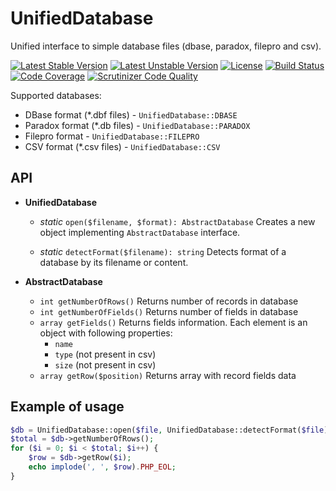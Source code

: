 # UnifiedDatabase
Unified interface to simple database files (dbase, paradox, filepro and csv).

[![Latest Stable Version](https://poser.pugx.org/wapmorgan/unified-database/v/stable)](https://packagist.org/packages/wapmorgan/unified-database) [![Latest Unstable Version](https://poser.pugx.org/wapmorgan/unified-database/v/unstable)](https://packagist.org/packages/wapmorgan/unified-database) [![License](https://poser.pugx.org/wapmorgan/unified-database/license)](https://packagist.org/packages/wapmorgan/unified-database) [![Build Status](https://travis-ci.org/wapmorgan/UnifiedDatabase.svg?branch=master)](https://travis-ci.org/wapmorgan/UnifiedDatabase) [![Code Coverage](https://scrutinizer-ci.com/g/wapmorgan/UnifiedDatabase/badges/coverage.png?b=master)](https://scrutinizer-ci.com/g/wapmorgan/UnifiedDatabase/?branch=master) [![Scrutinizer Code Quality](https://scrutinizer-ci.com/g/wapmorgan/UnifiedDatabase/badges/quality-score.png?b=master)](https://scrutinizer-ci.com/g/wapmorgan/UnifiedDatabase/?branch=master)

Supported databases:
* DBase format (*.dbf files) - `UnifiedDatabase::DBASE`
* Paradox format (*.db files) - `UnifiedDatabase::PARADOX`
* Filepro format - `UnifiedDatabase::FILEPRO`
* CSV format (*.csv files) - `UnifiedDatabase::CSV`

## API

* **UnifiedDatabase**
    * *static* `open($filename, $format): AbstractDatabase`
    Creates a new object implementing `AbstractDatabase` interface.

    * *static* `detectFormat($filename): string`
    Detects format of a database by its filename or content.

* **AbstractDatabase**
    * `int getNumberOfRows()`
    Returns number of records in database
    * `int getNumberOfFields()`
    Returns number of fields in database
    * `array getFields()`
    Returns fields information. Each element is an object with following properties:
        * `name`
        * `type` (not present in csv)
        * `size` (not present in csv)
    * `array getRow($position)`
    Returns array with record fields data

## Example of usage
``` php
$db = UnifiedDatabase::open($file, UnifiedDatabase::detectFormat($file));
$total = $db->getNumberOfRows();
for ($i = 0; $i < $total; $i++) {
    $row = $db->getRow($i);
    echo implode(', ', $row).PHP_EOL;
}
```
